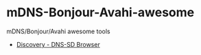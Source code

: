 # mDNS-Bonjour-Avahi-awesome
mDNS/Bonjour/Avahi awesome tools


- [Discovery - DNS-SD Browser](https://apps.apple.com/us/app/discovery-dns-sd-browser/id1381004916?l=zh-Hans-CN&mt=12)

